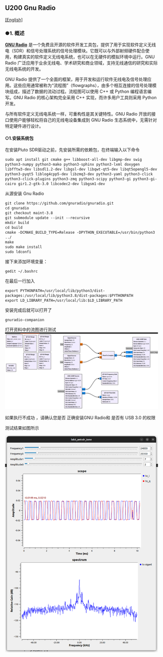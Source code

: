 ## U200 Gnu Radio

[[English]](../../../../device_and_usage_manual/ANTSDR_U_Series_Module/ANTSDR_U200_Reference_Manual/AntsdrU200_gnuradio.html)

### ●1. 概述

**[GNU Radio](https://www.gnuradio.org/)** 是一个免费且开源的软件开发工具包，提供了用于实现软件定义无线电（SDR）和信号处理系统的信号处理模块。它既可以与外部射频硬件配合使用，构建真实的软件定义无线电系统，也可以在无硬件的模拟环境中运行。GNU Radio 广泛应用于业余无线电、学术研究和商业领域，支持无线通信的研究和实际无线电系统的开发。

GNU Radio 提供了一个全面的框架，用于开发和运行软件无线电及信号处理应用。这些应用通常被称为“流程图”（flowgraphs），由多个相互连接的信号处理模块组成，描述了数据的流动过程。流程图可以使用 C++ 或 Python 编程语言编写。GNU Radio 的核心架构完全采用 C++ 实现，而许多用户工具则采用 Python 开发。

与所有软件定义无线电系统一样，可重构性是其关键特性。GNU Radio 开放的接口使用户能够轻松将自己的无线电设备集成到 GNU Radio 生态系统中，无需针对特定硬件进行设计。

#### ○1.安装系统包

在安装Pluto SDR驱动之前，先安装所需的依赖包，在终端输入以下命令

```
sudo apt install git cmake g++ libboost-all-dev libgmp-dev swig python3-numpy python3-mako python3-sphinx python3-lxml doxygen libfftw3-dev libsdl1.2-dev libgsl-dev libqwt-qt5-dev libqt5opengl5-dev python3-pyqt5 liblog4cpp5-dev libzmq3-dev python3-yaml python3-click python3-click-plugins python3-zmq python3-scipy python3-gi python3-gi-cairo gir1.2-gtk-3.0 libcodec2-dev libgsm1-dev
```
从源安装 Gnu Radio
```
git clone https://github.com/gnuradio/gnuradio.git
cd gnuradio
git checkout maint-3.8
git submodule update --init --recursive
mkdir build
cd build
cmake -DCMAKE_BUILD_TYPE=Release -DPYTHON_EXECUTABLE=/usr/bin/python3 ../
make
sudo make install
sudo ldconfi
```
接下来添加环境变量：
```
gedit ~/.bashrc
```
在最后一行加入
```
export PYTHONPATH=/usr/local/lib/python3/dist-packages:/usr/local/lib/python3.8/dist-packages:$PYTHONPATH
export LD_LIBRARY_PATH=/usr/local/lib:$LD_LIBRARY_PATH
```
安装完成后就可以打开了
```
gnuradio-companion
```

打开资料中的流图进行测试
![U220](../ANTSDR_U220_Reference_Manual/AntsdrU220_Reference_Manual.assets/U220_gnuradio_grc.png)

如果执行不成功 ，请确认您是否 正确安装GNU Radio和 是否有 USB 3.0 的权限

测试结果如图所示

![U220](../ANTSDR_U220_Reference_Manual/AntsdrU220_Reference_Manual.assets/U220_gnuradio.png)

